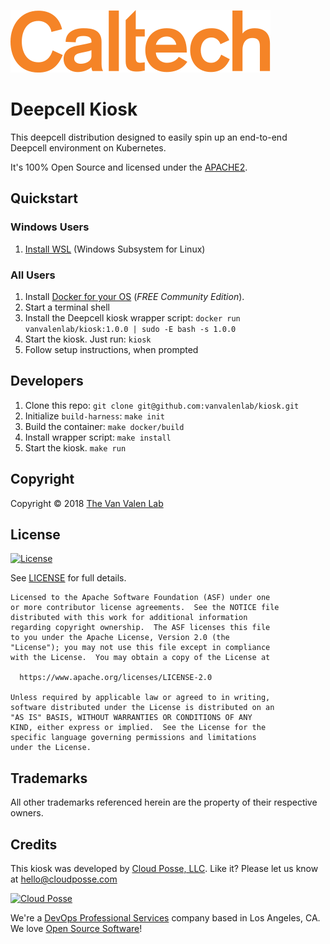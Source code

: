 [![Van Valen Lab, Caltech](docs/caltech.png)](http://www.vanvalen.caltech.edu/)

# Deepcell Kiosk

This deepcell distribution designed to easily spin up an end-to-end Deepcell environment on Kubernetes.

It's 100% Open Source and licensed under the [APACHE2](LICENSE).

## Quickstart

### Windows Users

1. [Install WSL](https://docs.microsoft.com/en-us/windows/wsl/install-win10) (Windows Subsystem for Linux)

### All Users

1. Install [Docker for your OS](https://www.docker.com/community-edition) (*FREE Community Edition*). 
2. Start a terminal shell
3. Install the Deepcell kiosk wrapper script: `docker run vanvalenlab/kiosk:1.0.0 | sudo -E bash -s 1.0.0`
4. Start the kiosk. Just run: `kiosk`
5. Follow setup instructions, when prompted

## Developers

1. Clone this repo: `git clone git@github.com:vanvalenlab/kiosk.git`
2. Initialize `build-harness`: `make init`
3. Build the container: `make docker/build`
4. Install wrapper script: `make install`
5. Start the kiosk. `make run`

## Copyright

Copyright © 2018 [The Van Valen Lab](http://www.vanvalen.caltech.edu/)

## License 

[![License](https://img.shields.io/badge/License-Apache%202.0-blue.svg)](https://opensource.org/licenses/Apache-2.0) 

See [LICENSE](LICENSE) for full details.

    Licensed to the Apache Software Foundation (ASF) under one
    or more contributor license agreements.  See the NOTICE file
    distributed with this work for additional information
    regarding copyright ownership.  The ASF licenses this file
    to you under the Apache License, Version 2.0 (the
    "License"); you may not use this file except in compliance
    with the License.  You may obtain a copy of the License at

      https://www.apache.org/licenses/LICENSE-2.0

    Unless required by applicable law or agreed to in writing,
    software distributed under the License is distributed on an
    "AS IS" BASIS, WITHOUT WARRANTIES OR CONDITIONS OF ANY
    KIND, either express or implied.  See the License for the
    specific language governing permissions and limitations
    under the License.


## Trademarks

All other trademarks referenced herein are the property of their respective owners.

## Credits

This kiosk was developed by [Cloud Posse, LLC](https://cloudposse.com). Like it? Please let us know at <hello@cloudposse.com>

[![Cloud Posse](https://cloudposse.com/logo-300x69.svg)](https://cloudposse.com)

We're a [DevOps Professional Services](https://cloudposse.com) company based in Los Angeles, CA. We love [Open Source Software](https://github.com/cloudposse/)!


